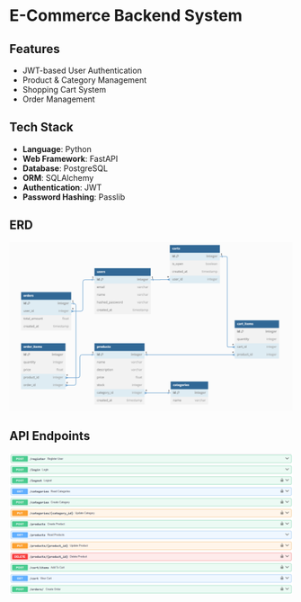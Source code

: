 # E-Commerce Backend System

## Features

- JWT-based User Authentication
- Product & Category Management
- Shopping Cart System
- Order Management

## Tech Stack

- **Language**: Python
- **Web Framework**: FastAPI
- **Database**: PostgreSQL
- **ORM**: SQLAlchemy
- **Authentication**: JWT
- **Password Hashing**: Passlib

## ERD

![ERD](erd.png)

## API Endpoints

![APIs](./api_list.png)


